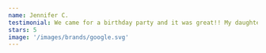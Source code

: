 ```yaml
---
name: Jennifer C.
testimonial: We came for a birthday party and it was great!! My daughter had so much fun that she wanted to sign up for regular classes, and she is enjoying it better than other gymnastics places we have tried!
stars: 5
image: '/images/brands/google.svg'
---
```

